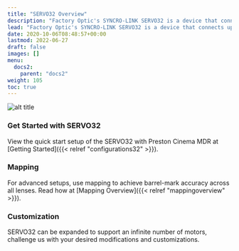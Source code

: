 ```yaml
---
title: "SERVO32 Overview"
description: "Factory Optic's SYNCRO-LINK SERVO32 is a device that connects up to 8 Preston Cinema MDRs; giving you control of up to 32 lens motors with a single Hand Unit. Ideal for multicamera setups such as 3D or camera arrays."
lead: "Factory Optic's SYNCRO-LINK SERVO32 is a device that connects up to 8 Preston Cinema MDRs; giving you control of up to 32 lens motors with a single Hand Unit. Ideal for multicamera setups such as 3D or camera arrays."
date: 2020-10-06T08:48:57+00:00
lastmod: 2022-06-27
draft: false
images: []
menu:
  docs2:
    parent: "docs2"
weight: 105
toc: true
---
```


<img src="/images/SERVO32WIRING.png" title="Wiring Diagram" alt="alt title"/>

### Get Started with SERVO32

View the quick start setup of the SERVO32 with Preston Cinema MDR at [Getting Started]({{< relref "configurations32" >}}).

### Mapping

For advanced setups, use mapping to achieve barrel-mark accuracy across all lenses. Read how at [Mapping Overview]({{< relref "mappingoverview" >}}).

### Customization

SERVO32 can be expanded to support an infinite number of motors, challenge us with your desired modifications and customizations.
